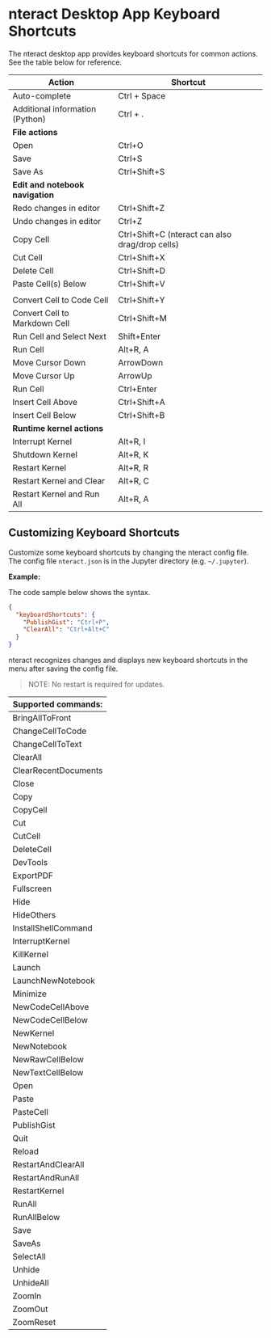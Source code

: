 # nteract Desktop App Keyboard Shortcuts

The nteract desktop app provides keyboard shortcuts for common actions. See the table below for reference.

| Action                           | Shortcut                                        |
| -------------------------------- | ----------------------------------------------- |
| Auto-complete                    | Ctrl + Space                                    |
| Additional information (Python)  | Ctrl + .                                        |
| **File actions**                 |                                                 |
| Open                             | Ctrl+O                                          |
| Save                             | Ctrl+S                                          |
| Save As                          | Ctrl+Shift+S                                    |
| **Edit and notebook navigation** |                                                 |
| Redo changes in editor           | Ctrl+Shift+Z                                    |
| Undo changes in editor           | Ctrl+Z                                          |
| Copy Cell                        | Ctrl+Shift+C (nteract can also drag/drop cells) |
| Cut Cell                         | Ctrl+Shift+X                                    |
| Delete Cell                      | Ctrl+Shift+D                                    |
| Paste Cell(s) Below              | Ctrl+Shift+V                                    |
|                                  |                                                 |
| Convert Cell to Code Cell        | Ctrl+Shift+Y                                    |
| Convert Cell to Markdown Cell    | Ctrl+Shift+M                                    |
| Run Cell and Select Next         | Shift+Enter                                     |
| Run Cell                         | Alt+R, A                                        |
| Move Cursor Down                 | ArrowDown                                       |
| Move Cursor Up                   | ArrowUp                                         |
| Run Cell                         | Ctrl+Enter                                      |
| Insert Cell Above                | Ctrl+Shift+A                                    |
| Insert Cell Below                | Ctrl+Shift+B                                    |
| **Runtime kernel actions**       |                                                 |
| Interrupt Kernel                 | Alt+R, I                                        |
| Shutdown Kernel                  | Alt+R, K                                        |
| Restart Kernel                   | Alt+R, R                                        |
| Restart Kernel and Clear         | Alt+R, C                                        |
| Restart Kernel and Run All       | Alt+R, A                                        |

## Customizing Keyboard Shortcuts

Customize some keyboard shortcuts by changing the nteract config file. The config file `nteract.json` is in the Jupyter directory (e.g. `~/.jupyter`).

**Example:**

The code sample below shows the syntax.

```json
{
  "keyboardShortcuts": {
    "PublishGist": "Ctrl+P",
    "ClearAll": "Ctrl+Alt+C"
  }
}
```

nteract recognizes changes and displays new keyboard shortcuts in the menu after saving the config file. 

> NOTE: No restart is required for updates.

| **Supported commands:**| 
| --- |
| BringAllToFront |
| ChangeCellToCode |
| ChangeCellToText |
| ClearAll |
| ClearRecentDocuments |
| Close |
| Copy |
| CopyCell |
| Cut |
| CutCell |
| DeleteCell |
| DevTools |
| ExportPDF |
| Fullscreen |
| Hide |
| HideOthers |
| InstallShellCommand |
| InterruptKernel |
| KillKernel |
| Launch |
| LaunchNewNotebook |
| Minimize |
| NewCodeCellAbove |
| NewCodeCellBelow |
| NewKernel |
| NewNotebook |
| NewRawCellBelow |
| NewTextCellBelow |
| Open |
| Paste |
| PasteCell |
| PublishGist |
| Quit |
| Reload |
| RestartAndClearAll |
| RestartAndRunAll |
| RestartKernel |
| RunAll |
| RunAllBelow |
| Save |
| SaveAs |
| SelectAll |
| Unhide |
| UnhideAll |
| ZoomIn |
| ZoomOut |
| ZoomReset |
